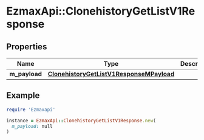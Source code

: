 # EzmaxApi::ClonehistoryGetListV1Response

## Properties

| Name | Type | Description | Notes |
| ---- | ---- | ----------- | ----- |
| **m_payload** | [**ClonehistoryGetListV1ResponseMPayload**](ClonehistoryGetListV1ResponseMPayload.md) |  |  |

## Example

```ruby
require 'Ezmaxapi'

instance = EzmaxApi::ClonehistoryGetListV1Response.new(
  m_payload: null
)
```

